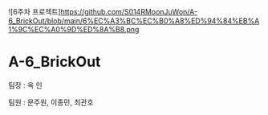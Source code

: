 ![6주차 프로젝트]https://github.com/S014RMoonJuWon/A-6_BrickOut/blob/main/6%EC%A3%BC%EC%B0%A8%ED%94%84%EB%A1%9C%EC%A0%9D%ED%8A%B8.png

# A-6_BrickOut

팀장 : 옥 인

팀원 : 문주원, 이종민, 최관호
